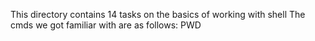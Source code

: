 This directory contains 14 tasks on the basics of working with shell
The cmds we got familiar with are as follows: PWD
